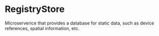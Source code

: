# RegistryStore
Microserverice that provides a database for static data, such as device references, spatial information, etc.
